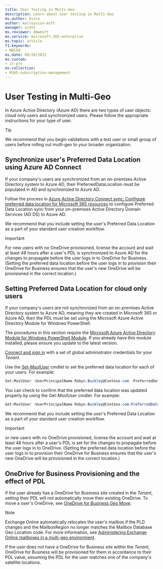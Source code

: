 ```yaml
---
title: User Testing in Multi-Geo
description: Learn about user testing in Multi-Geo
ms.author: kvice
author: kelleyvice-msft
manager: scotv
ms.reviewer: dmwmsft
ms.service: microsoft-365-enterprise
ms.topic: article
f1.keywords:
- NOCSH
ms.date: 09/20/2022
ms.custom:
- it-pro
ms.collection:
- M365-subscription-management
---
```


# User Testing in Multi-Geo

In Azure Active Directory (Azure AD) there are two types of user objects: cloud only users and synchronized users. Please follow the appropriate instructions for your type of user.

>[!TIP]
>We recommend that you begin validations with a test user or small group of users before rolling out multi-geo to your broader organization.

## Synchronize user's Preferred Data Location using Azure AD Connect

If your company's users are synchronized from an on-premises Active Directory system to Azure AD, their PreferredDataLocation must be populated in AD and synchronized to Azure AD.

Follow the process in <a href="/azure/active-directory/hybrid/how-to-connect-sync-feature-preferreddatalocation" target="_blank">Azure Active Directory Connect sync: Configure preferred data location for Microsoft 365 resources</a> to configure Preferred Data Location sync from your on-premises Active Directory Domain Services (AD DS) to Azure AD.

We recommend that you include setting the user's Preferred Data Location as a part of your standard user creation workflow.

>[!IMPORTANT]
>For new users with no OneDrive provisioned, license the account and wait at least 48 hours after a user's PDL is synchronized to Azure AD for the changes to propagate before the user logs in to OneDrive for Business. (Setting the preferred data location before the user logs in to provision their OneDrive for Business ensures that the user's new OneDrive will be provisioned in the correct location.)

## Setting Preferred Data Location for cloud only users

If your company's users are not synchronized from an on-premises Active Directory system to Azure AD, meaning they are created in Microsoft 365 or Azure AD, then the PDL must be set using the Microsoft Azure Active Directory Module for Windows PowerShell.

The procedures in this section require the <a href="https://www.powershellgallery.com/packages/MSOnline/1.1.166.0" target="_blank">Microsoft Azure Active Directory Module for Windows PowerShell Module</a>. If you already have this module installed, please ensure you update to the latest version.

[Connect and sign in](connect-to-microsoft-365-powershell.md) with a set of global administrator credentials for your _Tenant_.

Use the [Set-MsolUser](/powershell/module/msonline/set-msoluser) cmdlet to set the preferred data location for each of your users. For example:

```PowerShell
Set-MsolUser -UserPrincipalName Robyn.Buckley@Contoso.com -PreferredDatalocation EUR
```

You can check to confirm that the preferred data location was updated properly by using the Get-MsolUser cmdlet. For example:

```PowerShell
Get-MsolUser -UserPrincipalName Robyn.Buckley@Contoso.com.PreferredDatalocation
```

We recommend that you include setting the user's Preferred Data Location as a part of your standard user creation workflow.

>[!IMPORTANT]
>or new users with no OneDrive provisioned, license the account and wait at least 48 hours after a user's PDL is set for the changes to propagate before the user logs in to OneDrive. (Setting the preferred data location before the user logs in to provision their OneDrive for Business ensures that the user's new OneDrive will be provisioned in the correct location.)

## OneDrive for Business Provisioning and the effect of PDL

If the user already has a OneDrive for Business site created in the _Tenant_, setting their PDL will not automatically move their existing OneDrive. To move a user's OneDrive, see [OneDrive for Business Geo Move](move-onedrive-between-geo-locations.md).

> [!NOTE]
> Exchange Online automatically relocates the user's mailbox if the PLD changes and the MailboxRegion no longer matches the Mailbox Database Geo Location code. For more information, see [Administering Exchange Online mailboxes in a multi-geo environment](administering-exchange-online-multi-geo.md).

If the user does not have a OneDrive for Business site within the _Tenant_, OneDrive for Business will be provisioned for them in accordance to their PDL value, assuming the PDL for the user matches one of the company's satellite locations.
